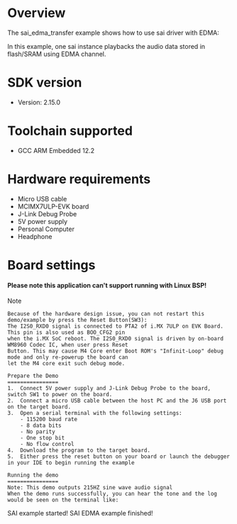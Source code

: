 Overview
========
The sai_edma_transfer example shows how to use sai driver with EDMA:

In this example, one sai instance playbacks the audio data stored in flash/SRAM using EDMA channel.

SDK version
===========
- Version: 2.15.0

Toolchain supported
===================
- GCC ARM Embedded  12.2

Hardware requirements
=====================
- Micro USB cable
- MCIMX7ULP-EVK board
- J-Link Debug Probe
- 5V power supply
- Personal Computer
- Headphone

Board settings
==============

#### Please note this application can't support running with Linux BSP! ####

Note
~~~~~~~~~~~~~~
Because of the hardware design issue, you can not restart this demo/example by press the Reset Button(SW3):
The I2S0_RXD0 signal is connected to PTA2 of i.MX 7ULP on EVK Board. This pin is also used as BOO_CFG2 pin 
when the i.MX SoC reboot. The I2S0_RXD0 signal is driven by on-board WM8960 Codec IC, when user press Reset
Button. This may cause M4 Core enter Boot ROM's "Infinit-Loop" debug mode and only re-powerup the board can
let the M4 core exit such debug mode. 

Prepare the Demo
================
1.  Connect 5V power supply and J-Link Debug Probe to the board, switch SW1 to power on the board.
2.  Connect a micro USB cable between the host PC and the J6 USB port on the target board.
3.  Open a serial terminal with the following settings:
    - 115200 baud rate
    - 8 data bits
    - No parity
    - One stop bit
    - No flow control
4.  Download the program to the target board.
5.  Either press the reset button on your board or launch the debugger in your IDE to begin running the example

Running the demo
================
Note: This demo outputs 215HZ sine wave audio signal
When the demo runs successfully, you can hear the tone and the log would be seen on the terminal like:

~~~~~~~~~~~~~~~~~~~
SAI example started!
SAI EDMA example finished!
 ~~~~~~~~~~~~~~~~~~~
